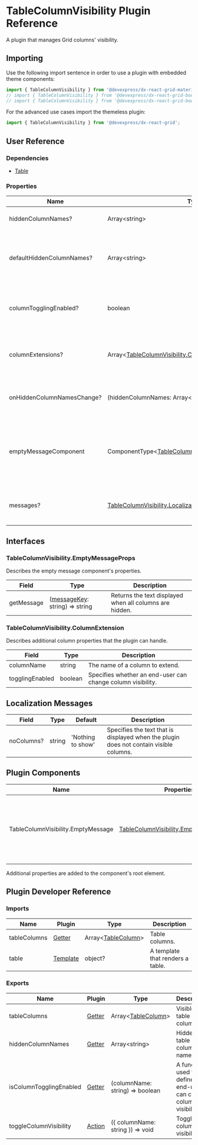 # TableColumnVisibility Plugin Reference

A plugin that manages Grid columns' visibility.

## Importing

Use the following import sentence in order to use a plugin with embedded theme components:

```js
import { TableColumnVisibility } from '@devexpress/dx-react-grid-material-ui';
// import { TableColumnVisibility } from '@devexpress/dx-react-grid-bootstrap4';
// import { TableColumnVisibility } from '@devexpress/dx-react-grid-bootstrap3';
```

For the advanced use cases import the themeless plugin:

```js
import { TableColumnVisibility } from '@devexpress/dx-react-grid';
```

## User Reference

### Dependencies

- [Table](table.md)

### Properties

Name | Type | Default | Description
-----|------|---------|------------
hiddenColumnNames? | Array&lt;string&gt; | | Hidden column names.
defaultHiddenColumnNames? | Array&lt;string&gt; | [] | Names of initially hidden columns in the uncontrolled mode.
columnTogglingEnabled? | boolean | true | Specifies whether an end-user can change column visibility.
columnExtensions? | Array&lt;[TableColumnVisibility.ColumnExtension](#tablecolumnvisibilitycolumnextension)&gt; | | Additional column properties that the plugin can handle.
onHiddenColumnNamesChange? | (hiddenColumnNames: Array&lt;string&gt;) => void | | Handles hidden columns adding or removing.
emptyMessageComponent | ComponentType&lt;[TableColumnVisibility.EmptyMessageProps](#emptymessageprops)&gt; | | A component that renders a message that is displayed when all columns are hidden.
messages? | [TableColumnVisibility.LocalizationMessages](#localization-messages) | | An object that specifies localization messages.

## Interfaces

### TableColumnVisibility.EmptyMessageProps

Describes the empty message component's properties.

Field | Type | Description
------|------|------------
getMessage | ([messageKey](#localization-messages): string) => string | Returns the text displayed when all columns are hidden.

### TableColumnVisibility.ColumnExtension

Describes additional column properties that the plugin can handle.

Field | Type | Description
------|------|------------
columnName | string | The name of a column to extend.
togglingEnabled | boolean | Specifies whether an end-user can change column visibility.

## Localization Messages

Field | Type | Default | Description
------|------|---------|------------
noColumns? | string | 'Nothing to show' | Specifies the text that is displayed when the plugin does not contain visible columns.

## Plugin Components

Name | Properties | Description
-----|------------|------------
TableColumnVisibility.EmptyMessage | [TableColumnVisibility.EmptyMessageProps](#emptymessageprops) | A component that renders a message displayed when all columns are hidden.

Additional properties are added to the component's root element.

## Plugin Developer Reference

### Imports

Name | Plugin | Type | Description
-----|--------|------|------------
tableColumns | [Getter](../../../dx-react-core/docs/reference/getter.md) | Array&lt;[TableColumn](table.md#tablecolumn)&gt; | Table columns.
table | [Template](../../../dx-react-core/docs/reference/template.md) | object? | A template that renders a table.

### Exports

Name | Plugin | Type | Description
-----|--------|------|------------
tableColumns | [Getter](../../../dx-react-core/docs/reference/getter.md) | Array&lt;[TableColumn](table.md#tablecolumn)&gt; | Visible table columns.
hiddenColumnNames | [Getter](../../../dx-react-core/docs/reference/getter.md) | Array&lt;string&gt; | Hidden table column names.
isColumnTogglingEnabled | [Getter](../../../dx-react-core/docs/reference/getter.md) | (columnName: string) => boolean | A function used to define if an end-user can change column visibility.
toggleColumnVisibility | [Action](../../../dx-react-core/docs/reference/action.md) | ({ columnName: string }) => void | Toggles a column's visibility.

